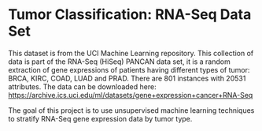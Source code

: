 # Tumor Classification: RNA-Seq Data Set
This dataset is from the UCI Machine Learning repository. This collection of data is part of the RNA-Seq (HiSeq) PANCAN data set, it is a random extraction of gene expressions of patients having different types of tumor: BRCA, KIRC, COAD, LUAD and PRAD. There are 801 instances with 20531 attributes. The data can be downloaded here: https://archive.ics.uci.edu/ml/datasets/gene+expression+cancer+RNA-Seq


The goal of this project is to use unsupervised machine learning techniques to stratify RNA-Seq gene expression data by tumor type.
